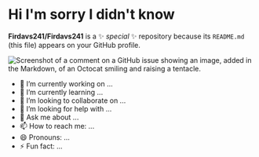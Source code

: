 # Hi I'm sorry I didn't know 

**Firdavs241/Firdavs241** is a ✨ _special_ ✨ repository because its `README.md` (this file) appears on your GitHub profile.

![Screenshot of a comment on a GitHub issue showing an image, added in the Markdown, of an Octocat smiling and raising a tentacle.](https://images.news18.com/ibnlive/uploads/2023/01/mercedes-amg-one-cover.jpg)


- 🔭 I’m currently working on ...
- 🌱 I’m currently learning ...
- 👯 I’m looking to collaborate on ...
- 🤔 I’m looking for help with ...
- 💬 Ask me about ...
- 📫 How to reach me: ...
- 😄 Pronouns: ...
- ⚡ Fun fact: ...
  
